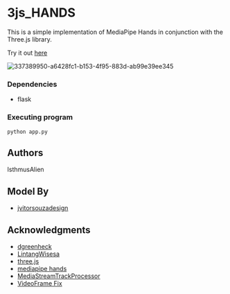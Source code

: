 # 3js_HANDS

This is a simple implementation of MediaPipe Hands in conjunction with the Three.js library.

Try it out [here](https://kiki54qweb.pythonanywhere.com/)

![337389950-a6428fc1-b153-4f95-883d-ab99e39ee345](https://github.com/IsthmusAlien/3js_HANDS/assets/131596732/1b0936a5-9337-49c8-bddf-d1bfdcf2824d)

### Dependencies

* flask

### Executing program

```
python app.py
```

## Authors

IsthmusAlien

## Model By

* [jvitorsouzadesign](https://sketchfab.com/3d-models/skull-salazar-downloadable-eeed09437afb4e1ea8a6ff3b0e9964ad)

## Acknowledgments

* [dgreenheck](https://github.com/dgreenheck/threejs-gltf-import)
* [LintangWisesa](https://github.com/LintangWisesa/MediaPipe-in-JavaScript/tree/master)
* [three.js](https://threejs.org/)
* [mediapipe hands](https://github.com/google-ai-edge/mediapipe/blob/master/docs/solutions/hands.md)
* [MediaStreamTrackProcessor](https://developer.mozilla.org/en-US/docs/Web/API/MediaStreamTrackProcessor)
* [VideoFrame Fix](https://github.com/google-ai-edge/mediapipe/issues/2726)
